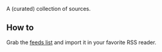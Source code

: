 A (curated) collection of sources.

## How to

Grab the [feeds list](https://github.com/amerlo94/feeds/blob/master/feeds.opml) and import it in your favorite RSS reader.
